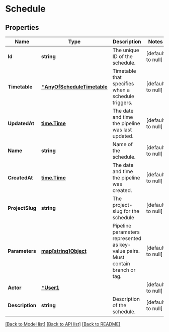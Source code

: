 # Schedule

## Properties
Name | Type | Description | Notes
------------ | ------------- | ------------- | -------------
**Id** | **string** | The unique ID of the schedule. | [default to null]
**Timetable** | [***AnyOfScheduleTimetable**](AnyOfScheduleTimetable.md) | Timetable that specifies when a schedule triggers. | [default to null]
**UpdatedAt** | [**time.Time**](time.Time.md) | The date and time the pipeline was last updated. | [default to null]
**Name** | **string** | Name of the schedule. | [default to null]
**CreatedAt** | [**time.Time**](time.Time.md) | The date and time the pipeline was created. | [default to null]
**ProjectSlug** | **string** | The project-slug for the schedule | [default to null]
**Parameters** | [**map[string]Object**](.md) | Pipeline parameters represented as key-value pairs. Must contain branch or tag. | [default to null]
**Actor** | [***User1**](User_1.md) |  | [default to null]
**Description** | **string** | Description of the schedule. | [default to null]

[[Back to Model list]](../README.md#documentation-for-models) [[Back to API list]](../README.md#documentation-for-api-endpoints) [[Back to README]](../README.md)

